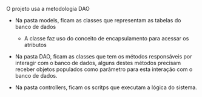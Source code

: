 O projeto usa a metodologia DAO

- Na pasta models, ficam as classes que representam as tabelas do banco de dados
    * A classe faz uso do conceito de encapsulamento para acessar os atributos

- Na pasta DAO, ficam as classes que tem os métodos responsáveis por interagir com o banco de dados, alguns destes métodos precisam receber objetos populados como parâmetro para esta interação com o banco de dados.

- Na pasta controllers, ficam os scritps que executam a lógica do sistema.